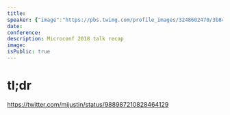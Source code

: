 ```yaml
---
title:
speaker: {"image":"https://pbs.twimg.com/profile_images/3248602470/3b84cc1ed8c30e766002a79b5e907ad6.jpeg","name":"Alli Blum","title":"SaaS Onboarding Optimization Consultant","bioUrl":"http://www.microconf.com/starter/speakers/alli-blum/","twitter":"AlliBlum","website":"http://www.alliblum.com","location":"New Jersey","description":"SaaS Trial Optimization. Bylines @kissmetrics @CrazyEgg & @Autopilotus @mixpanel. I don't tweet. Email me at alli@alliblum.com","verified":false}
date:
conference:
description: Microconf 2018 talk recap
image:
isPublic: true
---
```


# tl;dr

https://twitter.com/mijustin/status/988987210828464129
